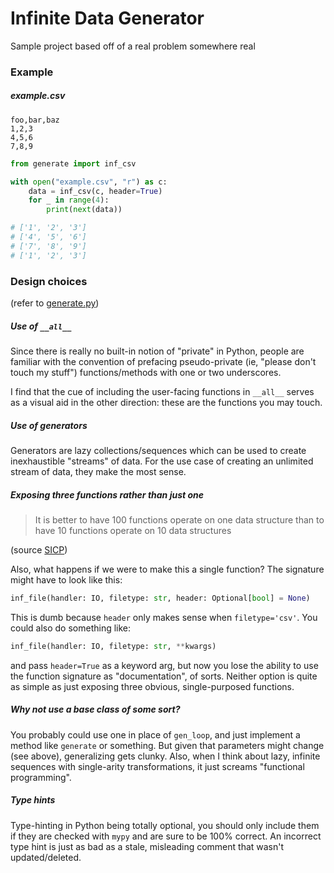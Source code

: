 # Infinite Data Generator
Sample project based off of a real problem somewhere real

### Example

##### example.csv
```csv INJECT_CODE(examples/example.csv)
foo,bar,baz
1,2,3
4,5,6
7,8,9
```

```python INJECT_CODE(examples/example.py)
from generate import inf_csv

with open("example.csv", "r") as c:
    data = inf_csv(c, header=True)
    for _ in range(4):
        print(next(data))

# ['1', '2', '3']
# ['4', '5', '6']
# ['7', '8', '9']
# ['1', '2', '3']
```

### Design choices
(refer to [generate.py](./generate.py))

##### Use of `__all__`
Since there is really no built-in notion of "private" in Python, people are familiar with the convention of prefacing pseudo-private (ie, "please don't touch my stuff") functions/methods with one or two underscores.

I find that the cue of including the user-facing functions in `__all__` serves as a visual aid in the other direction: these are the functions you may touch.

##### Use of generators
Generators are lazy collections/sequences which can be used to create inexhaustible "streams" of data. For the use case of creating an unlimited stream of data, they make the most sense.

##### Exposing three functions rather than just one
> It is better to have 100 functions operate on one data structure than to have 10 functions operate on 10 data structures

(source [SICP](https://mitpress.mit.edu/sites/default/files/sicp/full-text/sicp/book/node1.html))

Also, what happens if we were to make this a single function?
The signature might have to look like this:
```python
inf_file(handler: IO, filetype: str, header: Optional[bool] = None)
```
This is dumb because `header` only makes sense when `filetype='csv'`.
You could also do something like:
```python
inf_file(handler: IO, filetype: str, **kwargs)
```
and pass `header=True` as a keyword arg, but now you lose the ability to use the function signature as "documentation", of sorts.
Neither option is quite as simple as just exposing three obvious, single-purposed functions.

##### Why not use a base class of some sort?
You probably could use one in place of `gen_loop`, and just implement a method like `generate` or something. 
But given that parameters might change (see above), generalizing gets clunky.
Also, when I think about lazy, infinite sequences with single-arity transformations, it just screams "functional programming".

##### Type hints
Type-hinting in Python being totally optional, you should only include them if they are checked with `mypy` and are sure to be 100% correct. 
An incorrect type hint is just as bad as a stale, misleading comment that wasn't updated/deleted.
